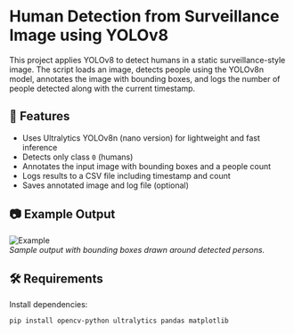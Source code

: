 # Human Detection from Surveillance Image using YOLOv8

This project applies YOLOv8 to detect humans in a static surveillance-style image. The script loads an image, detects people using the YOLOv8n model, annotates the image with bounding boxes, and logs the number of people detected along with the current timestamp.

## 📌 Features

- Uses Ultralytics YOLOv8n (nano version) for lightweight and fast inference
- Detects only class `0` (humans)
- Annotates the input image with bounding boxes and a people count
- Logs results to a CSV file including timestamp and count
- Saves annotated image and log file (optional)

## 📷 Example Output

![Example](output/annotated_image.png)  
*Sample output with bounding boxes drawn around detected persons.*

## 🛠 Requirements

Install dependencies:
```bash
pip install opencv-python ultralytics pandas matplotlib

